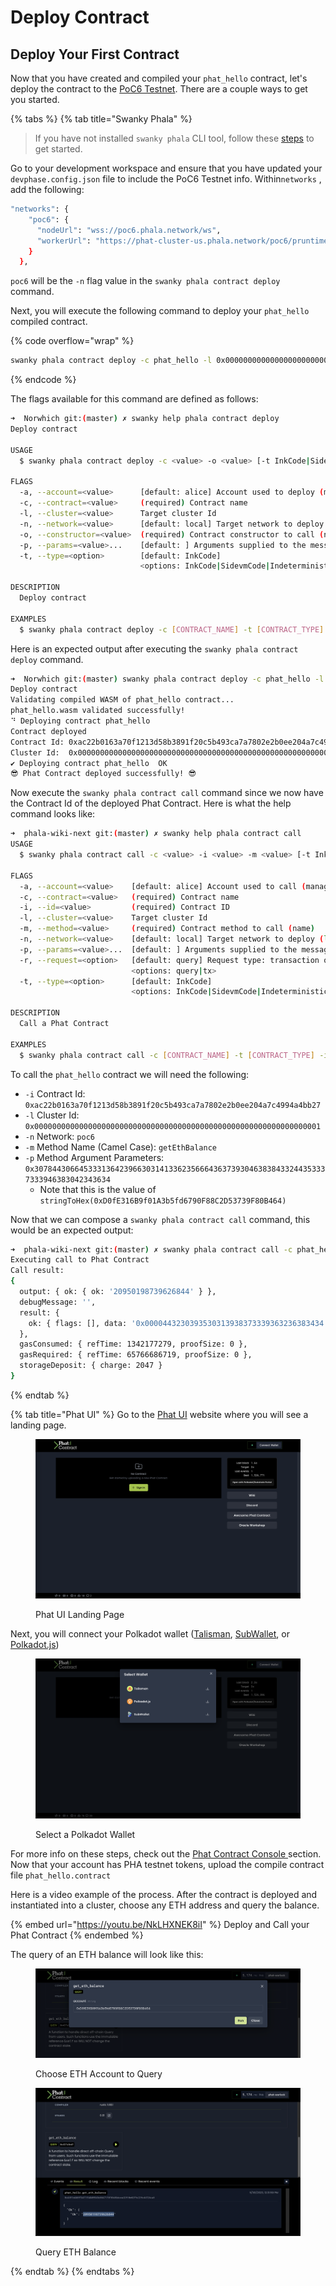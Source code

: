 # Deploy Contract

## Deploy Your First Contract <a href="#create-and-compile-your-first-contract" id="create-and-compile-your-first-contract"></a>

Now that you have created and compiled your `phat_hello` contract, let's deploy the contract to the [PoC6 Testnet](https://polkadot.js.org/apps/?rpc=wss%3A%2F%2Fpoc6.phala.network%2Fws#/explorer). There are a couple ways to get you started.

{% tabs %}
{% tab title="Swanky Phala" %}
> If you have not installed `swanky phala` CLI tool, follow these [steps](swanky-phala-cli-tool.md) to get started.

Go to your development workspace and ensure that you have updated your `devphase.config.json` file to include the PoC6 Testnet info. Within`networks` , add the following:

```bash
"networks": {
    "poc6": {
      "nodeUrl": "wss://poc6.phala.network/ws",
      "workerUrl": "https://phat-cluster-us.phala.network/poc6/pruntime/0xac5087e0"
    }
  },
```

`poc6` will be the `-n` flag value in the `swanky phala contract deploy` command.

Next, you will execute the following command to deploy your `phat_hello` compiled contract.

{% code overflow="wrap" %}
```bash
swanky phala contract deploy -c phat_hello -l 0x0000000000000000000000000000000000000000000000000000000000000001 -n poc6 -o new
```
{% endcode %}

The flags available for this command are defined as follows:

```bash
➜  Norwhich git:(master) ✗ swanky help phala contract deploy                                                                                     ~/Projects/TestingEnv/Norwhich
Deploy contract

USAGE
  $ swanky phala contract deploy -c <value> -o <value> [-t InkCode|SidevmCode|IndeterministicInkCode] [-n <value>] [-l <value>] [-a <value>] [-p <value>]

FLAGS
  -a, --account=<value>      [default: alice] Account used to deploy (managed account key)
  -c, --contract=<value>     (required) Contract name
  -l, --cluster=<value>      Target cluster Id
  -n, --network=<value>      [default: local] Target network to deploy (local default)
  -o, --constructor=<value>  (required) Contract constructor to call (name)
  -p, --params=<value>...    [default: ] Arguments supplied to the message
  -t, --type=<option>        [default: InkCode]
                             <options: InkCode|SidevmCode|IndeterministicInkCode>

DESCRIPTION
  Deploy contract

EXAMPLES
  $ swanky phala contract deploy -c [CONTRACT_NAME] -t [CONTRACT_TYPE] -o [CONSTRUCTOR] -n [NETWORK] -l [CLUSTER_ID] -a [ACCOUNT] -p [..Args]
```

Here is an expected output after executing the `swanky phala contract deploy` command.

```bash
➜  Norwhich git:(master) swanky phala contract deploy -c phat_hello -l 0x0000000000000000000000000000000000000000000000000000000000000001 -n poc6 -o new
Deploy contract
Validating compiled WASM of phat_hello contract...
phat_hello.wasm validated successfully!
⠙ Deploying contract phat_hello
Contract deployed
Contract Id: 0xac22b0163a70f1213d58b3891f20c5b493ca7a7802e2b0ee204a7c4994a4bb27
Cluster Id:  0x0000000000000000000000000000000000000000000000000000000000000001
✔️ Deploying contract phat_hello  OK
😎 Phat Contract deployed successfully! 😎
```

Now execute the `swanky phala contract call` command since we now have the Contract Id of the deployed Phat Contract. Here is what the help command looks like:

```bash
➜  phala-wiki-next git:(master) ✗ swanky help phala contract call                                                                            
USAGE
  $ swanky phala contract call -c <value> -i <value> -m <value> [-t InkCode|SidevmCode|IndeterministicInkCode] [-r query|tx] [-n <value>] [-l <value>] [-a <value>] [-p <value>]

FLAGS
  -a, --account=<value>    [default: alice] Account used to call (managed account key)
  -c, --contract=<value>   (required) Contract name
  -i, --id=<value>         (required) Contract ID
  -l, --cluster=<value>    Target cluster Id
  -m, --method=<value>     (required) Contract method to call (name)
  -n, --network=<value>    [default: local] Target network to deploy (local default)
  -p, --params=<value>...  [default: ] Arguments supplied to the message
  -r, --request=<option>   [default: query] Request type: transaction or query
                           <options: query|tx>
  -t, --type=<option>      [default: InkCode]
                           <options: InkCode|SidevmCode|IndeterministicInkCode>

DESCRIPTION
  Call a Phat Contract

EXAMPLES
  $ swanky phala contract call -c [CONTRACT_NAME] -t [CONTRACT_TYPE] -i [CONTRACT_ID] -r [REQUEST_TYPE] -m [METHOD] -n [NETWORK] -l [CLUSTER_ID] -a [ACCOUNT] -p [..ARGS]
```

To call the `phat_hello` contract we will need the following:

* `-i` Contract Id: `0xac22b0163a70f1213d58b3891f20c5b493ca7a7802e2b0ee204a7c4994a4bb27`
* `-l` Cluster Id: `0x0000000000000000000000000000000000000000000000000000000000000001`
* `-n` Network: `poc6`
* `-m` Method Name (Camel Case): `getEthBalance`
* `-p` Method Argument Parameters: `0x307844306645333136423966303141336235666436373930463838433244353337333946383042343634`
  * Note that this is the value of `stringToHex(0xD0fE316B9f01A3b5fd6790F88C2D53739F80B464)`

Now that we can compose a `swanky phala contract call` command, this would be an expected output:

```bash
➜  phala-wiki-next git:(master) ✗ swanky phala contract call -c phat_hello -i 0xac22b0163a70f1213d58b3891f20c5b493ca7a7802e2b0ee204a7c4994a4bb27 -l 0x0000000000000000000000000000000000000000000000000000000000000001 -n poc6 -m getEthBalance -p 0x307844306645333136423966303141336235666436373930463838433244353337333946383042343634
Executing call to Phat Contract
Call result:
{
  output: { ok: { ok: '20950198739626844' } },
  debugMessage: '',
  result: {
    ok: { flags: [], data: '0x0000443230393530313938373339363236383434' }
  },
  gasConsumed: { refTime: 1342177279, proofSize: 0 },
  gasRequired: { refTime: 65766686719, proofSize: 0 },
  storageDeposit: { charge: 2047 }
}
```
{% endtab %}

{% tab title="Phat UI" %}
Go to the [Phat UI](https://phat.phala.network) website where you will see a landing page.

<figure><img src="../../.gitbook/assets/Phat-UI-landing-page.png" alt=""><figcaption><p>Phat UI Landing Page</p></figcaption></figure>

Next, you will connect your Polkadot wallet ([Talisman](https://talisman.xyz/download), [SubWallet](https://chrome.google.com/webstore/detail/subwallet-polkadot-extens/onhogfjeacnfoofkfgppdlbmlmnplgbn?hl=en\&authuser=0), or [Polkadot.js](https://chrome.google.com/webstore/detail/polkadot%7Bjs%7D-extension/mopnmbcafieddcagagdcbnhejhlodfdd/related))

<figure><img src="../../.gitbook/assets/Select-Polkadot-Wallet.png" alt=""><figcaption><p>Select a Polkadot Wallet</p></figcaption></figure>

For more info on these steps, check out the [Phat Contract Console ](../getting-started/phat-contract-console.md)section. Now that your account has PHA testnet tokens, upload the compile contract file `phat_hello.contract`

Here is a video example of the process. After the contract is deployed and instantiated into a cluster, choose any ETH address and query the balance.

{% embed url="https://youtu.be/NkLHXNEK8iI" %}
Deploy and Call your Phat Contract
{% endembed %}

The query of an ETH balance will look like this:

<figure><img src="../../.gitbook/assets/Query-ETH-Balance-Step1.png" alt=""><figcaption><p>Choose ETH Account to Query</p></figcaption></figure>

<figure><img src="../../.gitbook/assets/Query-ETH-Balance.png" alt=""><figcaption><p>Query ETH Balance</p></figcaption></figure>
{% endtab %}
{% endtabs %}
